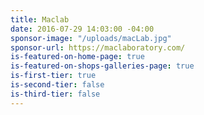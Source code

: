 ```yaml
---
title: Maclab
date: 2016-07-29 14:03:00 -04:00
sponsor-image: "/uploads/macLab.jpg"
sponsor-url: https://maclaboratory.com/
is-featured-on-home-page: true
is-featured-on-shops-galleries-page: true
is-first-tier: true
is-second-tier: false
is-third-tier: false
---
```


